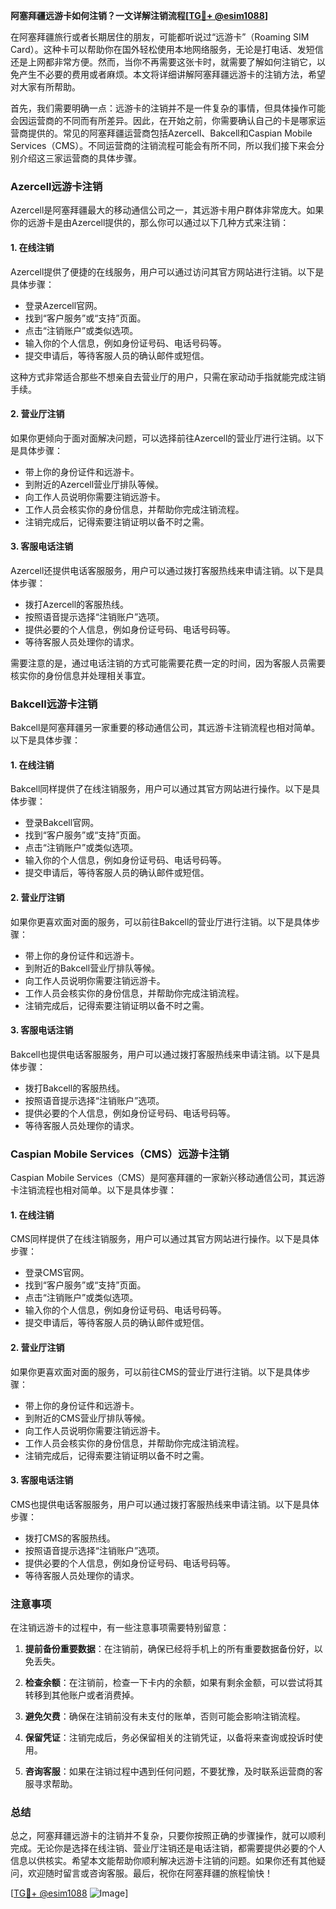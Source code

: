 **阿塞拜疆远游卡如何注销？一文详解注销流程[[TG💪+ @esim1088](https://t.me/s/esim1088)]**

在阿塞拜疆旅行或者长期居住的朋友，可能都听说过“远游卡”（Roaming SIM Card）。这种卡可以帮助你在国外轻松使用本地网络服务，无论是打电话、发短信还是上网都非常方便。然而，当你不再需要这张卡时，就需要了解如何注销它，以免产生不必要的费用或者麻烦。本文将详细讲解阿塞拜疆远游卡的注销方法，希望对大家有所帮助。

首先，我们需要明确一点：远游卡的注销并不是一件复杂的事情，但具体操作可能会因运营商的不同而有所差异。因此，在开始之前，你需要确认自己的卡是哪家运营商提供的。常见的阿塞拜疆运营商包括Azercell、Bakcell和Caspian Mobile Services（CMS）。不同运营商的注销流程可能会有所不同，所以我们接下来会分别介绍这三家运营商的具体步骤。

### Azercell远游卡注销

Azercell是阿塞拜疆最大的移动通信公司之一，其远游卡用户群体非常庞大。如果你的远游卡是由Azercell提供的，那么你可以通过以下几种方式来注销：

#### 1. 在线注销
Azercell提供了便捷的在线服务，用户可以通过访问其官方网站进行注销。以下是具体步骤：
- 登录Azercell官网。
- 找到“客户服务”或“支持”页面。
- 点击“注销账户”或类似选项。
- 输入你的个人信息，例如身份证号码、电话号码等。
- 提交申请后，等待客服人员的确认邮件或短信。

这种方式非常适合那些不想亲自去营业厅的用户，只需在家动动手指就能完成注销手续。

#### 2. 营业厅注销
如果你更倾向于面对面解决问题，可以选择前往Azercell的营业厅进行注销。以下是具体步骤：
- 带上你的身份证件和远游卡。
- 到附近的Azercell营业厅排队等候。
- 向工作人员说明你需要注销远游卡。
- 工作人员会核实你的身份信息，并帮助你完成注销流程。
- 注销完成后，记得索要注销证明以备不时之需。

#### 3. 客服电话注销
Azercell还提供电话客服服务，用户可以通过拨打客服热线来申请注销。以下是具体步骤：
- 拨打Azercell的客服热线。
- 按照语音提示选择“注销账户”选项。
- 提供必要的个人信息，例如身份证号码、电话号码等。
- 等待客服人员处理你的请求。

需要注意的是，通过电话注销的方式可能需要花费一定的时间，因为客服人员需要核实你的身份信息并处理相关事宜。

### Bakcell远游卡注销

Bakcell是阿塞拜疆另一家重要的移动通信公司，其远游卡注销流程也相对简单。以下是具体步骤：

#### 1. 在线注销
Bakcell同样提供了在线注销服务，用户可以通过其官方网站进行操作。以下是具体步骤：
- 登录Bakcell官网。
- 找到“客户服务”或“支持”页面。
- 点击“注销账户”或类似选项。
- 输入你的个人信息，例如身份证号码、电话号码等。
- 提交申请后，等待客服人员的确认邮件或短信。

#### 2. 营业厅注销
如果你更喜欢面对面的服务，可以前往Bakcell的营业厅进行注销。以下是具体步骤：
- 带上你的身份证件和远游卡。
- 到附近的Bakcell营业厅排队等候。
- 向工作人员说明你需要注销远游卡。
- 工作人员会核实你的身份信息，并帮助你完成注销流程。
- 注销完成后，记得索要注销证明以备不时之需。

#### 3. 客服电话注销
Bakcell也提供电话客服服务，用户可以通过拨打客服热线来申请注销。以下是具体步骤：
- 拨打Bakcell的客服热线。
- 按照语音提示选择“注销账户”选项。
- 提供必要的个人信息，例如身份证号码、电话号码等。
- 等待客服人员处理你的请求。

### Caspian Mobile Services（CMS）远游卡注销

Caspian Mobile Services（CMS）是阿塞拜疆的一家新兴移动通信公司，其远游卡注销流程也相对简单。以下是具体步骤：

#### 1. 在线注销
CMS同样提供了在线注销服务，用户可以通过其官方网站进行操作。以下是具体步骤：
- 登录CMS官网。
- 找到“客户服务”或“支持”页面。
- 点击“注销账户”或类似选项。
- 输入你的个人信息，例如身份证号码、电话号码等。
- 提交申请后，等待客服人员的确认邮件或短信。

#### 2. 营业厅注销
如果你更喜欢面对面的服务，可以前往CMS的营业厅进行注销。以下是具体步骤：
- 带上你的身份证件和远游卡。
- 到附近的CMS营业厅排队等候。
- 向工作人员说明你需要注销远游卡。
- 工作人员会核实你的身份信息，并帮助你完成注销流程。
- 注销完成后，记得索要注销证明以备不时之需。

#### 3. 客服电话注销
CMS也提供电话客服服务，用户可以通过拨打客服热线来申请注销。以下是具体步骤：
- 拨打CMS的客服热线。
- 按照语音提示选择“注销账户”选项。
- 提供必要的个人信息，例如身份证号码、电话号码等。
- 等待客服人员处理你的请求。

### 注意事项

在注销远游卡的过程中，有一些注意事项需要特别留意：

1. **提前备份重要数据**：在注销前，确保已经将手机上的所有重要数据备份好，以免丢失。
   
2. **检查余额**：在注销前，检查一下卡内的余额，如果有剩余金额，可以尝试将其转移到其他账户或者消费掉。

3. **避免欠费**：确保在注销前没有未支付的账单，否则可能会影响注销流程。

4. **保留凭证**：注销完成后，务必保留相关的注销凭证，以备将来查询或投诉时使用。

5. **咨询客服**：如果在注销过程中遇到任何问题，不要犹豫，及时联系运营商的客服寻求帮助。

### 总结

总之，阿塞拜疆远游卡的注销并不复杂，只要你按照正确的步骤操作，就可以顺利完成。无论你是选择在线注销、营业厅注销还是电话注销，都需要提供必要的个人信息以供核实。希望本文能帮助你顺利解决远游卡注销的问题。如果你还有其他疑问，欢迎随时留言或咨询客服。最后，祝你在阿塞拜疆的旅程愉快！

[[TG💪+ @esim1088](https://t.me/s/esim1088) ![Image](https://i.postimg.cc/4NQfJmqS/Snipaste-2025-05-13-00-14-12.png)]